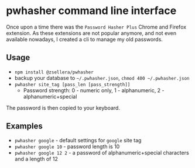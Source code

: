 # pwhasher command line interface

Once upon a time there was the `Password Hasher Plus` Chrome and Firefox extension. As these extensions are not popular anymore, and not even available nowadays, I created a cli to manage my old passwords.

## Usage

* `npm install @zsellera/pwhasher`
* backup your database to `~/.pwhasher.json`, `chmod 400 ~/.pwhasher.json`
* `pwhasher site_tag [pass_len [pass_strength]]`
  * Password strength: 0 - numeric only, 1 - alphanumeric, 2 - alphanumeric+special

The password is then copied to your keyboard.
## Examples

* `pwhasher google` - default settings for `google` site tag
* `pwhasher google 10` - password length is 10
* `pwhasher google 12 2` - a password of alphanumeric+special characters and a length of 12

